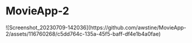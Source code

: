 # MovieApp-2


<p>![Screenshot_20230709-142036](https://github.com/awstine/MovieApp-2/assets/116760268/c5dd764c-135a-45f5-baff-df4e1b4a0fae)</p>

